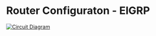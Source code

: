 # Router Configuraton - EIGRP
[![Circuit Diagram](circuit.png)](https://github.com/sabboshachi/ETE_4117_Data-Communicaton/blob/main/Router%20Configuraton%20-%20EIGRP/topology.png)
